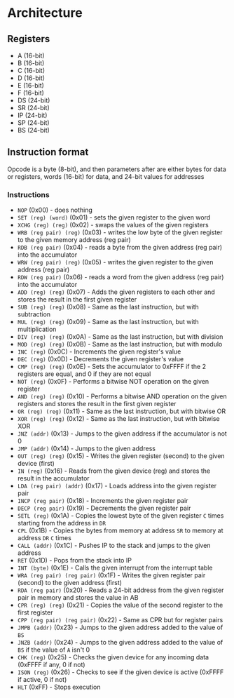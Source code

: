 # Architecture

## Registers
- A  (16-bit)
- B  (16-bit)
- C  (16-bit)
- D  (16-bit)
- E  (16-bit)
- F  (16-bit) 
- DS (24-bit)
- SR (24-bit)
- IP (24-bit)
- SP (24-bit)
- BS (24-bit)

## Instruction format
Opcode is a byte (8-bit), and then parameters after are either bytes for data or
registers, words (16-bit) for data, and 24-bit values for addresses

### Instructions
- `NOP` (0x00) - does nothing
- `SET (reg) (word)` (0x01) - sets the given register to the given word
- `XCHG (reg) (reg)` (0x02) - swaps the values of the given registers
- `WRB (reg pair) (reg)` (0x03) - writes the low byte of the given register to the
                                  given memory address (reg pair)
- `RDB (reg pair)` (0x04) - reads a byte from the given address (reg pair) into the
                            accumulator
- `WRW (reg pair) (reg)` (0x05) - writes the given register to the given address (reg pair)
- `RDW (reg pair)` (0x06) - reads a word from the given address (reg pair) into the
                            accumulator
- `ADD (reg) (reg)` (0x07) - Adds the given registers to each other and stores the
                             result in the first given register
- `SUB (reg) (reg)` (0x08) - Same as the last instruction, but with subtraction
- `MUL (reg) (reg)` (0x09) - Same as the last instruction, but with multiplication
- `DIV (reg) (reg)` (0x0A) - Same as the last instruction, but with division
- `MOD (reg) (reg)` (0x0B) - Same as the last instruction, but with modulo
- `INC (reg)` (0x0C) - Increments the given register's value
- `DEC (reg)` (0x0D) - Decrements the given register's value
- `CMP (reg) (reg)` (0x0E) - Sets the accumulator to 0xFFFF if the 2 registers are equal,
                             and 0 if they are not equal
- `NOT (reg)` (0x0F) - Performs a bitwise NOT operation on the given register
- `AND (reg) (reg)` (0x10) - Performs a bitwise AND operation on the given registers and
                             stores the result in the first given register
- `OR (reg) (reg)` (0x11) - Same as the last instruction, but with bitwise OR
- `XOR (reg) (reg)` (0x12) - Same as the last instruction, but with bitwise XOR
- `JNZ (addr)` (0x13) - Jumps to the given address if the accumulator is not 0
- `JMP (addr)` (0x14) - Jumps to the given address
- `OUT (reg) (reg)` (0x15) - Writes the given register (second) to the given device (first)
- `IN (reg)` (0x16) - Reads from the given device (reg) and stores the result in the
                       accumulator
- `LDA (reg pair) (addr)` (0x17) - Loads address into the given register pair
- `INCP (reg pair)` (0x18) - Increments the given register pair
- `DECP (reg pair)` (0x19) - Decrements the given register pair
- `SETL (reg)` (0x1A) - Copies the lowest byte of the given register `C` times starting
                        from the address in `DR`
- `CPL` (0x1B) - Copies the bytes from memory at address `SR` to memory at address `DR`
                 `C` times
- `CALL (addr)` (0x1C) - Pushes IP to the stack and jumps to the given address
- `RET` (0x1D) - Pops from the stack into IP
- `INT (byte)` (0x1E) - Calls the given interrupt from the interrupt table
- `WRA (reg pair) (reg pair)` (0x1F) - Writes the given register pair (second) to the
                                       given address (first)
- `RDA (reg pair)` (0x20) - Reads a 24-bit address from the given register pair in memory
                            and stores the value in AB
- `CPR (reg) (reg)` (0x21) - Copies the value of the second register to the first register
- `CPP (reg pair) (reg pair)` (0x22) - Same as CPR but for register pairs
- `JMPB (addr)` (0x23) - Jumps to the given address added to the value of `BS`
- `JNZB (addr)` (0x24) - Jumps to the given address added to the value of `BS` if
                         the value of `A` isn't 0
- `CHK (reg)` (0x25) - Checks the given device for any incoming data (0xFFFF if any, 0 if not)
- `ISON (reg)` (0x26) - Checks to see if the given device is active (0xFFFF if active, 0 if not)
- `HLT` (0xFF) - Stops execution
